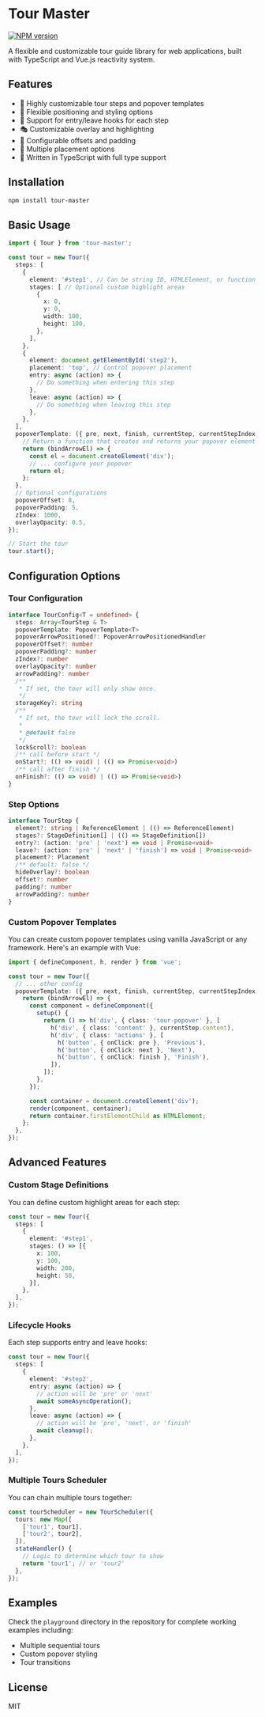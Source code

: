 # Tour Master

[![NPM version](https://img.shields.io/npm/v/tour-master?color=a1b858&label=)](https://www.npmjs.com/package/tour-master)

A flexible and customizable tour guide library for web applications, built with TypeScript and Vue.js reactivity system.

## Features

- 🎯 Highly customizable tour steps and popover templates
- 🎨 Flexible positioning and styling options
- 🔄 Support for entry/leave hooks for each step
- 🎭 Customizable overlay and highlighting
- 📏 Configurable offsets and padding
- 🎯 Multiple placement options
- 💪 Written in TypeScript with full type support

## Installation

```bash
npm install tour-master
```

## Basic Usage

```typescript
import { Tour } from 'tour-master';

const tour = new Tour({
  steps: [
    {
      element: '#step1', // Can be string ID, HTMLElement, or function
      stages: [ // Optional custom highlight areas
        {
          x: 0,
          y: 0,
          width: 100,
          height: 100,
        },
      ],
    },
    {
      element: document.getElementById('step2'),
      placement: 'top', // Control popover placement
      entry: async (action) => {
        // Do something when entering this step
      },
      leave: async (action) => {
        // Do something when leaving this step
      },
    },
  ],
  popoverTemplate: ({ pre, next, finish, currentStep, currentStepIndex, stepTotal }) => {
    // Return a function that creates and returns your popover element
    return (bindArrowEl) => {
      const el = document.createElement('div');
      // ... configure your popover
      return el;
    };
  },
  // Optional configurations
  popoverOffset: 8,
  popoverPadding: 5,
  zIndex: 1000,
  overlayOpacity: 0.5,
});

// Start the tour
tour.start();
```

## Configuration Options

### Tour Configuration

```typescript
interface TourConfig<T = undefined> {
  steps: Array<TourStep & T>
  popoverTemplate: PopoverTemplate<T>
  popoverArrowPositioned?: PopoverArrowPositionedHandler
  popoverOffset?: number
  popoverPadding?: number
  zIndex?: number
  overlayOpacity?: number
  arrowPadding?: number
  /**
   * If set, the tour will only show once.
   */
  storageKey?: string
  /**
   * If set, the tour will lock the scroll.
   *
   * @default false
   */
  lockScroll?: boolean
  /** call before start */
  onStart?: (() => void) | (() => Promise<void>)
  /** call after finish */
  onFinish?: (() => void) | (() => Promise<void>)
}
```

### Step Options

```typescript
interface TourStep {
  element?: string | ReferenceElement | (() => ReferenceElement)
  stages?: StageDefinition[] | (() => StageDefinition[])
  entry?: (action: 'pre' | 'next') => void | Promise<void>
  leave?: (action: 'pre' | 'next' | 'finish') => void | Promise<void>
  placement?: Placement
  /** default: false */
  hideOverlay?: boolean
  offset?: number
  padding?: number
  arrowPadding?: number
}
```

### Custom Popover Templates

You can create custom popover templates using vanilla JavaScript or any framework. Here's an example with Vue:

```typescript
import { defineComponent, h, render } from 'vue';

const tour = new Tour({
  // ... other config
  popoverTemplate: ({ pre, next, finish, currentStep, currentStepIndex, stepTotal }) => {
    return (bindArrowEl) => {
      const component = defineComponent({
        setup() {
          return () => h('div', { class: 'tour-popover' }, [
            h('div', { class: 'content' }, currentStep.content),
            h('div', { class: 'actions' }, [
              h('button', { onClick: pre }, 'Previous'),
              h('button', { onClick: next }, 'Next'),
              h('button', { onClick: finish }, 'Finish'),
            ]),
          ]);
        },
      });

      const container = document.createElement('div');
      render(component, container);
      return container.firstElementChild as HTMLElement;
    };
  },
});
```

## Advanced Features

### Custom Stage Definitions

You can define custom highlight areas for each step:

```typescript
const tour = new Tour({
  steps: [
    {
      element: '#step1',
      stages: () => [{
        x: 100,
        y: 100,
        width: 200,
        height: 50,
      }],
    },
  ],
});
```

### Lifecycle Hooks

Each step supports entry and leave hooks:

```typescript
const tour = new Tour({
  steps: [
    {
      element: '#step2',
      entry: async (action) => {
        // action will be 'pre' or 'next'
        await someAsyncOperation();
      },
      leave: async (action) => {
        // action will be 'pre', 'next', or 'finish'
        await cleanup();
      },
    },
  ],
});
```
### Multiple Tours Scheduler

You can chain multiple tours together:

```typescript
const tourScheduler = new TourScheduler({
  tours: new Map([
    ['tour1', tour1],
    ['tour2', tour2],
  ]),
  stateHandler() {
    // Logic to determine which tour to show
    return 'tour1'; // or 'tour2'
  },
});
```

## Examples

Check the `playground` directory in the repository for complete working examples including:

- Multiple sequential tours
- Custom popover styling
- Tour transitions

## License

MIT
